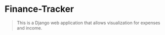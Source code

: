 # Finance-Tracker
> This is a Django web application that allows visualization for expenses and income.

